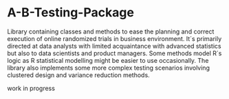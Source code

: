 # A-B-Testing-Package

Library containing classes and methods to ease the planning and correct execution of online randomized trials in business environment. It´s primarily directed at data analysts with limited acquaintance with advanced statistics but also to data scientists and product managers. Some methods model R´s logic as R statistical modelling might be easier to use occasionally. The library also implements some more complex testing scenarios involving clustered design and variance reduction methods.

work in progress
